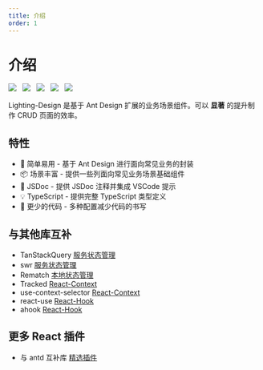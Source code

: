 ```yaml
---
title: 介绍
order: 1
---
```


# 介绍

  <img src="https://img.shields.io/badge/License-MIT-yellow.svg" style='margin-right:8px'/>

  <img src="https://img.shields.io/badge/npm-0.12-orange.svg" style='margin-right:8px'/>

  <img src="https://img.shields.io/github/issues/crazylxr/3dtagcloudforeact.svg" style='margin-right:8px'/>

  <img src="https://img.shields.io/github/forks/crazylxr/3dtagcloudforeact.svg" style='margin-right:8px'/>

  <img src="https://img.shields.io/github/stars/crazylxr/3dtagcloudforeact.svg" />

Lighting-Design 是基于 Ant Design 扩展的业务场景组件。可以 **显著** 的提升制作 CRUD 页面的效率。

## 特性

- 💎 简单易用 - 基于 Ant Design 进行面向常见业务的封装
- 📦 场景丰富 - 提供一些列面向常见业务场景基础组件
- 🍙 JSDoc - 提供 JSDoc 注释并集成 VSCode 提示
- 💡 TypeScript - 提供完整 TypeScript 类型定义
- 🎨 更少的代码 - 多种配置减少代码的书写

## 与其他库互补

- TanStackQuery [服务状态管理](https://tanstack.com/query/v4/docs/react/examples/react/basic)
- swr [服务状态管理](https://github.com/vercel/swr)
- Rematch [本地状态管理](https://rematchjs.org/)
- Tracked [React-Context](https://react-tracked.js.org/docs/quick-start/)
- use-context-selector [React-Context](https://github.com/dai-shi/use-context-selector)
- react-use [React-Hook](https://github.com/zenghongtu/react-use-chinese/tree/master)
- ahook [React-Hook](https://ahooks.js.org/zh-CN)

## 更多 React 插件

- 与 antd 互补库 [精选插件](https://ant.design/docs/react/recommendation-cn)
